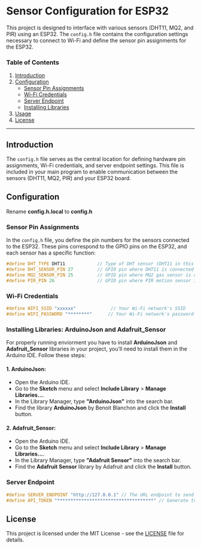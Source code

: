 # Sensor Configuration for ESP32

This project is designed to interface with various sensors (DHT11, MQ2, and PIR) using an ESP32. The `config.h` file contains the configuration settings necessary to connect to Wi-Fi and define the sensor pin assignments for the ESP32. 

### Table of Contents
1. [Introduction](#introduction)
2. [Configuration](#configuration)
    - [Sensor Pin Assignments](#sensor-pin-assignments)
    - [Wi-Fi Credentials](#wi-fi-credentials)
    - [Server Endpoint](#server-endpoint)
    - [Installing Libraries](#installing-libraries-arduinojson-and-adafruit_sensor)
3. [Usage](#usage)
4. [License](#license)

---

## Introduction

The `config.h` file serves as the central location for defining hardware pin assignments, Wi-Fi credentials, and server endpoint settings. This file is included in your main program to enable communication between the sensors (DHT11, MQ2, PIR) and your ESP32 board. 


## Configuration

Rename **config.h.local** to **config.h**

### Sensor Pin Assignments

In the `config.h` file, you define the pin numbers for the sensors connected to the ESP32. These pins correspond to the GPIO pins on the ESP32, and each sensor has a specific function:

```cpp
#define DHT_TYPE DHT11            // Type of DHT sensor (DHT11 in this case)
#define DHT_SENSOR_PIN 27         // GPIO pin where DHT11 is connected
#define MQ2_SENSOR_PIN 25         // GPIO pin where MQ2 gas sensor is connected
#define PIR_PIN 26                // GPIO pin where PIR motion sensor is connected
```

### Wi-Fi Credentials
```cpp
#define WIFI_SSID "xxxxxx"             // Your Wi-Fi network's SSID
#define WIFI_PASSWORD "********"      // Your Wi-Fi network's password
```

### Installing Libraries: ArduinoJson and Adafruit_Sensor
For properly running enviorment you have to install  **ArduinoJson** and **Adafruit_Sensor** libraries in your project, you’ll need to install them in the Arduino IDE. Follow these steps:

#### 1. **ArduinoJson**:
   - Open the Arduino IDE.
   - Go to the **Sketch** menu and select **Include Library** > **Manage Libraries...**.
   - In the Library Manager, type **"ArduinoJson"** into the search bar.
   - Find the library **ArduinoJson** by Benoit Blanchon and click the **Install** button.

#### 2. **Adafruit_Sensor**:
   - Open the Arduino IDE.
   - Go to the **Sketch** menu and select **Include Library** > **Manage Libraries...**.
   - In the Library Manager, type **"Adafruit Sensor"** into the search bar.
   - Find the **Adafruit Sensor** library by Adafruit and click the **Install** button.

### Server Endpoint
```cpp
#define SERVER_ENDPOINT "http://127.0.0.1" // The URL endpoint to send sensor data
#define API_TOKEN "************************************" // Generate token
```

## License
This project is licensed under the MIT License - see the [LICENSE](LICENSE) file for details.



